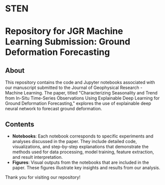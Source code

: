 # STEN

# Repository for JGR Machine Learning Submission: Ground Deformation Forecasting

## About
This repository contains the code and Jupyter notebooks associated with our manuscript submitted to the Journal of Geophysical Research - Machine Learning. The paper, titled "Characterizing Seasonality and Trend from In-Situ Time-Series Observations Using Explainable Deep Learning for Ground Deformation Forecasting," explores the use of explainable deep neural network to forecast ground deformation.

## Contents
- **Notebooks**: Each notebook corresponds to specific experiments and analyses discussed in the paper. They include detailed code, visualizations, and step-by-step explanations that demonstrate the methods used for data processing, model training, feature extraction, and result interpretation.
- **Figures**: Visual outputs from the notebooks that are included in the paper. These figures illustrate key insights and results from our analysis.

Thank you for visiting our repository!
